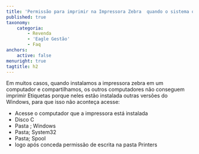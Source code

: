 ```yaml
---
title: 'Permissão para imprimir na Impressora Zebra  quando o sistema operacional for diferente do qual a impressora está instalada.'
published: true
taxonomy:
    categoria:
        - Revenda
        - 'Eagle Gestão'
        - Faq
anchors:
    active: false
menuright: true
tagtitle: h2
---
```


Em muitos casos, quando instalamos a impressora zebra em um computador e compartilhamos, os outros computadores não conseguem imprimir Etiquetas porque neles estão instalada outras versões do Windows, para que isso não aconteça acesse:

* Acesse o computador que a impressora está instalada
* Disco C
* Pasta ; Windows
* Pasta; System32
* Pasta; Spool
* logo após conceda permissão de escrita na pasta Printers